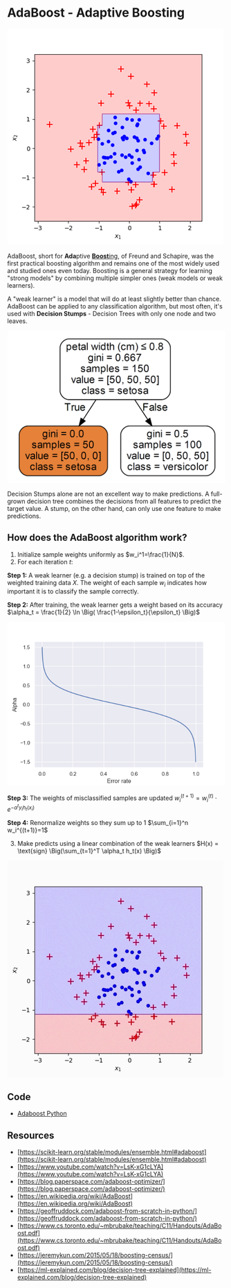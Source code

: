 # AdaBoost - Adaptive Boosting

![Adaboost Decision Boundary](doc/adaboost.png)

AdaBoost, short for **Ada**ptive [**Boost**ing](<https://en.wikipedia.org/wiki/Boosting_(meta-algorithm)>), of Freund and Schapire, was the first practical boosting algorithm and remains one of the most widely used and studied ones even today. Boosting is a general strategy for learning "strong models" by combining multiple simpler ones (weak models or weak learners).

A "weak learner" is a model that will do at least slightly better than chance. AdaBoost can be applied to any classification algorithm, but most often, it's used with **Decision Stumps** - Decision Trees with only one node and two leaves.

![Decision Stump](doc/decision_stump.PNG)

Decision Stumps alone are not an excellent way to make predictions. A full-grown decision tree combines the decisions from all features to predict the target value. A stump, on the other hand, can only use one feature to make predictions.

## How does the AdaBoost algorithm work?

1. Initialize sample weights uniformly as $w_i^1=\frac{1}{N}$.
2. For each iteration $t$:

**Step 1:** A weak learner (e.g. a decision stump) is trained on top of the weighted training data $X$. The weight of each sample $w_i$ indicates how important it is to classify the sample correctly.

**Step 2:** After training, the weak learner gets a weight based on its accuracy $\alpha_t = \frac{1}{2} \ln \Big( \frac{1-\epsilon_t}{\epsilon_t} \Big)$

![Alpha](doc/alpha.png)

**Step 3:** The weights of misclassified samples are updated $w_i^{(t+1)} = w_i^{(t)} \cdot e^{-\alpha^t y_i h_t(x_i)}$

**Step 4:** Renormalize weights so they sum up to 1 $\sum_{i=1}^n w_i^{(t+1)}=1$

3. Make predicts using a linear combination of the weak learners $H(x) = \text{sign} \Big(\sum_{t=1}^T \alpha_t h_t(x) \Big)$

![Adaboost Training](doc/adaboost_training.gif)

## Code

- [Adaboost Python](code/adaboost.py)

## Resources

- [https://scikit-learn.org/stable/modules/ensemble.html#adaboost](https://scikit-learn.org/stable/modules/ensemble.html#adaboost)
- [https://www.youtube.com/watch?v=LsK-xG1cLYA](https://www.youtube.com/watch?v=LsK-xG1cLYA)
- [https://blog.paperspace.com/adaboost-optimizer/](https://blog.paperspace.com/adaboost-optimizer/)
- [https://en.wikipedia.org/wiki/AdaBoost](https://en.wikipedia.org/wiki/AdaBoost)
- [https://geoffruddock.com/adaboost-from-scratch-in-python/](https://geoffruddock.com/adaboost-from-scratch-in-python/)
- [https://www.cs.toronto.edu/~mbrubake/teaching/C11/Handouts/AdaBoost.pdf](https://www.cs.toronto.edu/~mbrubake/teaching/C11/Handouts/AdaBoost.pdf)
- [https://jeremykun.com/2015/05/18/boosting-census/](https://jeremykun.com/2015/05/18/boosting-census/)
- [https://ml-explained.com/blog/decision-tree-explained](https://ml-explained.com/blog/decision-tree-explained)
